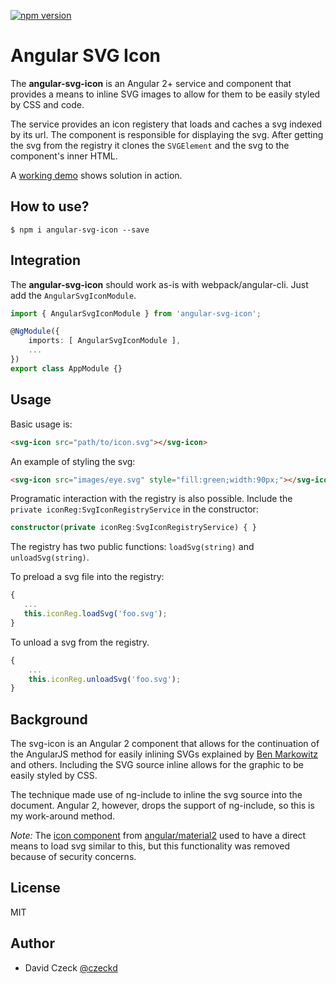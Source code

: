 [![npm version](https://badge.fury.io/js/angular-svg-icon.svg)](https://badge.fury.io/js/angular-svg-icon)

Angular SVG Icon 
=========

The **angular-svg-icon** is an Angular 2+ service and component that provides a 
means to inline SVG images to allow for them to be easily styled by CSS and 
code.

The service provides an icon registery that loads and caches a svg indexed by 
its url. The component is responsible for displaying the svg. After getting the 
svg from the registry it clones the `SVGElement` and the svg to the component's 
inner HTML.

A [working demo](http://czeckd.github.io/angular-svg-icon/demo/) shows solution 
in action.

## How to use?
```
$ npm i angular-svg-icon --save
```

## Integration

The **angular-svg-icon** should work as-is with webpack/angular-cli. Just add 
the ``AngularSvgIconModule``.

```typescript
import { AngularSvgIconModule } from 'angular-svg-icon';

@NgModule({
    imports: [ AngularSvgIconModule ],
    ...
})
export class AppModule {}
```
## Usage
Basic usage is:
```html
<svg-icon src="path/to/icon.svg"></svg-icon>
```
An example of styling the svg:
```html
<svg-icon src="images/eye.svg" style="fill:green;width:90px;"></svg-icon>
```

Programatic interaction with the registry is also possible.
Include the ``private iconReg:SvgIconRegistryService`` in the constructor:
```typescript
constructor(private iconReg:SvgIconRegistryService) { }
```

The registry has two public functions: `loadSvg(string)` and `unloadSvg(string)`.

To preload a svg file into the registry: 

```typescript
{
   ...
   this.iconReg.loadSvg('foo.svg');
}
``` 

To unload a svg from the registry.

```typescript
{
    ...
    this.iconReg.unloadSvg('foo.svg');
}
```


## Background

The svg-icon is an Angular 2 component that allows for the continuation of the 
AngularJS method for easily inlining SVGs explained by [Ben 
Markowitz](https://www.mobomo.com/2014/09/angular-js-svg/) and others. Including 
the SVG source inline allows for the graphic to be easily styled by CSS.

The technique made use of ng-include to inline the svg source into the document. 
Angular 2, however, drops the support of ng-include, so this is my work-around 
method.

*Note:* The [icon 
component](https://www.npmjs.com/package/@angular2-material/icon) from 
[angular/material2](https://github.com/angular/material2) used to have a direct 
means to load svg similar to this, but this functionality was removed because of 
security concerns.

## License

MIT


## Author
- David Czeck [@czeckd](https://github.com/czeckd)

